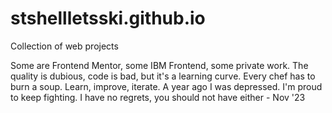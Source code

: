 # stshellletsski.github.io
Collection of web projects

Some are Frontend Mentor, some IBM Frontend, some private work.
The quality is dubious, code is bad, but it's a learning curve.
Every chef has to burn a soup. Learn, improve, iterate.
A year ago I was depressed. I'm proud to keep fighting.
I have no regrets, you should not have either - Nov '23 